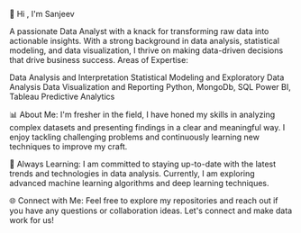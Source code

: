 👋 Hi , I'm Sanjeev

A passionate Data Analyst with a knack for transforming raw data into actionable insights. With a strong background in data analysis, statistical modeling, and data visualization, I thrive on making data-driven decisions that drive business success. Areas of Expertise:

Data Analysis and Interpretation
Statistical Modeling and Exploratory Data Analysis
Data Visualization and Reporting
Python, MongoDb, SQL
Power BI, Tableau
Predictive Analytics

📊 About Me: I'm fresher in the field, I have honed my skills in analyzing complex datasets and presenting findings in a clear and meaningful way. I enjoy tackling challenging problems and continuously learning new techniques to improve my craft.

🌱 Always Learning: I am committed to staying up-to-date with the latest trends and technologies in data analysis. Currently, I am exploring advanced machine learning algorithms and deep learning techniques.

🌐 Connect with Me: Feel free to explore my repositories and reach out if you have any questions or collaboration ideas. Let's connect and make data work for us!
